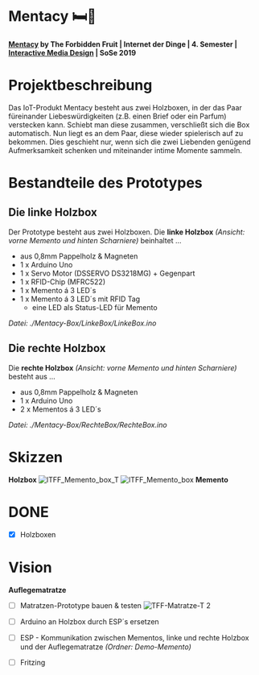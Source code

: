 # Mentacy 🛏🎁

**[Mentacy](https://imd.mediencampus.h-da.de/projekt/mentacy/) by The Forbidden Fruit | Internet der Dinge | 4. Semester | [Interactive Media Design](https://imd.mediencampus.h-da.de/) | SoSe 2019**

# Projektbeschreibung

Das IoT-Produkt Mentacy besteht aus zwei Holzboxen, in der das Paar füreinander Liebeswürdigkeiten (z.B. einen Brief oder ein Parfum) verstecken kann. Schiebt man diese zusammen, verschließt sich die Box automatisch. Nun liegt es an dem Paar, diese wieder spielerisch auf zu bekommen. Dies geschieht nur, wenn sich die zwei Liebenden genügend Aufmerksamkeit schenken und miteinander intime Momente sammeln.

# Bestandteile des Prototypes

## Die linke Holzbox
Der Prototype besteht aus zwei Holzboxen. Die **linke Holzbox** *(Ansicht: vorne Memento und hinten Scharniere)* beinhaltet …

- aus 0,8mm Pappelholz & Magneten
- 1 x Arduino Uno
- 1 x Servo Motor (DSSERVO DS3218MG) + Gegenpart
- 1 x RFID-Chip (MFRC522)
- 1 x Memento á 3 LED´s 
- 1 x Memento á 3 LED´s mit RFID Tag
    - eine LED als Status-LED für Memento

*Datei: ./Mentacy-Box/LinkeBox/LinkeBox.ino*

## Die rechte Holzbox
Die **rechte Holzbox** *(Ansicht: vorne Memento und hinten Scharniere)* besteht aus …

- aus 0,8mm Pappelholz & Magneten
- 1 x Arduino Uno
- 2 x Mementos á 3 LED´s 

*Datei: ./Mentacy-Box/RechteBox/RechteBox.ino*

# Skizzen
**Holzbox**
![lTFF_Memento_box_T](https://user-images.githubusercontent.com/33021996/61014017-9bb7c280-a385-11e9-9897-1b72276e9f59.png)
![lTFF_Memento_box](https://user-images.githubusercontent.com/33021996/61012465-f6015500-a37e-11e9-9aa3-1bbe51485d1e.png)
**Memento**



# DONE
- [x] Holzboxen 

# Vision

**Auflegematratze**
- [ ] Matratzen-Prototype bauen & testen
![TFF-Matratze-T 2](https://user-images.githubusercontent.com/33021996/61014004-90649700-a385-11e9-846b-58c5fe9880f0.png)

- [ ] Arduino an Holzbox durch ESP´s ersetzen
- [ ] ESP - Kommunikation zwischen Mementos, linke und rechte Holzbox und der Auflegematratze *(Ordner: Demo-Memento)*
- [ ] Fritzing
 
